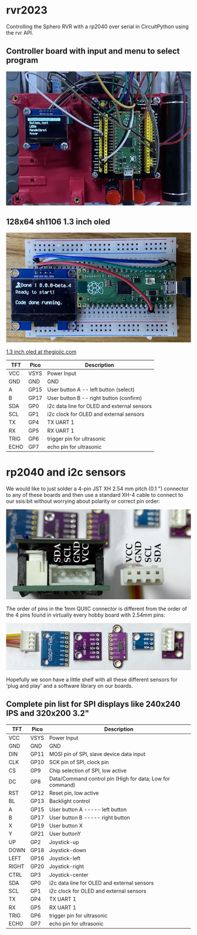 # rvr2023

Controlling the Sphero RVR with a rp2040 over serial in CircuitPython using the rvr API.

## Controller board with input and menu to select program

![Board on the back of an Sphero RVR](docs/board_20230304.jpeg)

## 128x64 sh1106 1.3 inch oled

![sh1106](docs/sh1106.jpg)

[1.3 inch oled at thegioiic.com](https://www.thegioiic.com/lcd-oled-1-3inch-128x64-chu-xanh-duong-4-chan-giao-tiep-iic)

| TFT   | Pico | Description                                    |
|-------|------|------------------------------------------------|
| VCC   | VSYS | Power Input                                    |
| GND   | GND  | GND                                            |
| A     | GP15 | User button A  --  left button (select)        |
| B     | GP17 | User button B  --  right button  (confirm)     |
| SDA   | GP0  | i2c data line for OLED and external sensors    |
| SCL   | GP1  | i2c clock for OLED and external sensors        |
| TX    | GP4  | TX UART 1                                      |
| RX    | GP5  | RX UART 1                                      |
| TRIG  | GP6  | trigger pin for ultrasonic                     |
| ECHO  | GP7  | echo pin for ultrasonic                        |

# rp2040 and i2c sensors

We would like to just solder a 4-pin JST XH 2.54 mm pitch (0.1 ") connector to any of these boards and then use a standard XH-4 cable to connect to our ssis:bit without worrying about polarity or correct pin order:

![connector](docs/i2c_connector.jpg)

The order of pins in the 1mm QUIIC connector is different from the order of the 4 pins found in virtually every hobby board with 2.54mm pins:

![sensors](docs/i2c_order.jpg)

Hopefully we soon have a little shelf with all these different sensors for 'plug and play' and a software library on our boards.

## Complete pin list for SPI displays like 240x240 IPS and 320x200 3.2"

| TFT   | Pico | Description                                               |
|-------|------|-----------------------------------------------------------|
| VCC   | VSYS | Power Input                                               |
| GND   | GND  | GND                                                       |
| DIN   | GP11 | MOSI pin of SPI, slave device data input                  |
| CLK   | GP10 | SCK pin of SPI, clock pin                                 |
| CS    | GP9  | Chip selection of SPI, low active                         |
| DC    | GP8  | Data/Command control pin (High for data; Low for command) |
| RST   | GP12 | Reset pin, low active                                     |
| BL    | GP13 | Backlight control                                         |
| A     | GP15 | User button A  -----  left button                         |
| B     | GP17 | User button B  -----  right button                        |
| X     | GP19 | User button X                                             |
| Y     | GP21 | User buttonY                                              |
| UP    | GP2  | Joystick-up                                               |
| DOWN  | GP18 | Joystick-down                                             |
| LEFT  | GP16 | Joystick-left                                             |
| RIGHT | GP20 | Joystick-right                                            |
| CTRL  | GP3  | Joystick-center                                           |
| SDA   | GP0  | i2c data line for OLED and external sensors               |
| SCL   | GP1  | i2c clock for OLED and external sensors                   |
| TX    | GP4  | TX UART 1                                                 |
| RX    | GP5  | RX UART 1                                                 |
| TRIG  | GP6  | trigger pin for ultrasonic                                |
| ECHO  | GP7  | echo pin for ultrasonic                                   |
